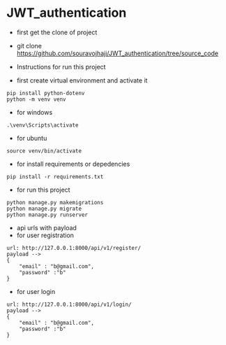 # JWT_authentication
* first get the clone of project
* git clone https://github.com/souravojhaji/JWT_authentication/tree/source_code
* Instructions for run this project

* first create virtual environment and activate it

```
pip install python-dotenv
python -m venv venv
```

* for windows
```
.\venv\Scripts\activate
```

* for ubuntu
```
source venv/bin/activate
```

* for install requirements or depedencies
```
pip install -r requirements.txt
```
* for run this project
```
python manage.py makemigrations
python manage.py migrate
python manage.py runserver
```
* api urls with payload
* for user registration
```
url: http://127.0.0.1:8000/api/v1/register/
payload --> 
{
    "email" : "b@gmail.com",
    "password" :"b"
}
```
* for user login
```
url: http://127.0.0.1:8000/api/v1/login/
payload --> 
{
    "email" : "b@gmail.com",
    "password" :"b"
}
```